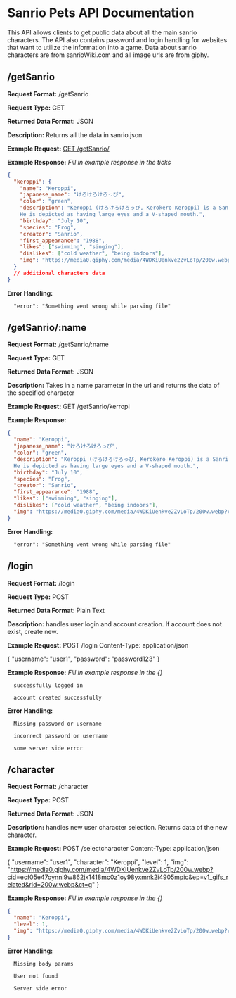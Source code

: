 # Sanrio Pets API Documentation
This API allows clients to get public data about all the main sanrio characters. The
API also contains password and login handling for websites that want to utilize the information into
a game. Data about sanrio characters are from sanrioWiki.com and all image urls are from giphy.

## /getSanrio
**Request Format:** /getSanrio

**Request Type:** GET

**Returned Data Format**: JSON

**Description:** Returns all the data in sanrio.json

**Example Request:** [GET /getSanrio/](http://localhost:8000/getSanrio)


**Example Response:**
*Fill in example response in the ticks*

```json
{
  "keroppi": {
    "name": "Keroppi",
    "japanese_name": "けろけろけろっぴ",
    "color": "green",
    "description": "Keroppi (けろけろけろっぴ, Kerokero Keroppi) is a Sanrio character who is a frog. 
    He is depicted as having large eyes and a V-shaped mouth.",
    "birthday": "July 10",
    "species": "Frog",
    "creator": "Sanrio",
    "first_appearance": "1988",
    "likes": ["swimming", "singing"],
    "dislikes": ["cold weather", "being indoors"],
    "img": "https://media0.giphy.com/media/4WDKiUenkve2ZvLoTp/200w.webp?cid=ecf05e47oynni9w862jx1418mc0z1oy98yxmnk2i4905mpic&ep=v1_gifs_related&rid=200w.webp&ct=g"
  }
  // additional characters data
}
```

**Error Handling:**
```
  "error": "Something went wrong while parsing file"
```

## /getSanrio/:name
**Request Format:** /getSanrio/:name

**Request Type:** GET

**Returned Data Format**: JSON

**Description:** Takes in a name parameter in the url and returns the data of the specified 
character

**Example Request:** GET /getSanrio/kerropi

**Example Response:**

```json
{
  "name": "Keroppi",
  "japanese_name": "けろけろけろっぴ",
  "color": "green",
  "description": "Keroppi (けろけろけろっぴ, Kerokero Keroppi) is a Sanrio character who is a frog. 
  He is depicted as having large eyes and a V-shaped mouth.",
  "birthday": "July 10",
  "species": "Frog",
  "creator": "Sanrio",
  "first_appearance": "1988",
  "likes": ["swimming", "singing"],
  "dislikes": ["cold weather", "being indoors"],
  "img": "https://media0.giphy.com/media/4WDKiUenkve2ZvLoTp/200w.webp?cid=ecf05e47oynni9w862jx1418mc0z1oy98yxmnk2i4905mpic&ep=v1_gifs_related&rid=200w.webp&ct=g"
}
```

**Error Handling:**
```
  "error": "Something went wrong while parsing file"
```


## /login
**Request Format:** /login

**Request Type:** POST

**Returned Data Format**: Plain Text

**Description:** handles user login and account creation. If account does not exist, create new.

**Example Request:** 
POST /login
Content-Type: application/json

{
  "username": "user1",
  "password": "password123"
}

**Example Response:**
*Fill in example response in the {}*

```
  successfully logged in
```
```
  account created successfully
```

**Error Handling:**
```
  Missing password or username
```
```
  incorrect password or username
```
```
  some server side error
```

## /character
**Request Format:** /character

**Request Type:** POST

**Returned Data Format**: JSON

**Description:** handles new user character selection. Returns data of the new character.

**Example Request:** 
POST /selectcharacter
Content-Type: application/json

{
  "username": "user1",
  "character": "Keroppi",
  "level": 1,
  "img": "https://media0.giphy.com/media/4WDKiUenkve2ZvLoTp/200w.webp?cid=ecf05e47oynni9w862jx1418mc0z1oy98yxmnk2i4905mpic&ep=v1_gifs_related&rid=200w.webp&ct=g"
}

**Example Response:**
*Fill in example response in the {}*

```json
{
  "name": "Keroppi",
  "level": 1,
  "img": "https://media0.giphy.com/media/4WDKiUenkve2ZvLoTp/200w.webp?cid=ecf05e47oynni9w862jx1418mc0z1oy98yxmnk2i4905mpic&ep=v1_gifs_related&rid=200w.webp&ct=g"
}
```

**Error Handling:**
```
  Missing body params
```
```
  User not found
```
```
  Server side error
```